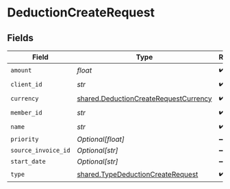 # DeductionCreateRequest


## Fields

| Field                                                                                          | Type                                                                                           | Required                                                                                       | Description                                                                                    |
| ---------------------------------------------------------------------------------------------- | ---------------------------------------------------------------------------------------------- | ---------------------------------------------------------------------------------------------- | ---------------------------------------------------------------------------------------------- |
| `amount`                                                                                       | *float*                                                                                        | :heavy_check_mark:                                                                             | N/A                                                                                            |
| `client_id`                                                                                    | *str*                                                                                          | :heavy_check_mark:                                                                             | N/A                                                                                            |
| `currency`                                                                                     | [shared.DeductionCreateRequestCurrency](../../models/shared/deductioncreaterequestcurrency.md) | :heavy_check_mark:                                                                             | N/A                                                                                            |
| `member_id`                                                                                    | *str*                                                                                          | :heavy_check_mark:                                                                             | N/A                                                                                            |
| `name`                                                                                         | *str*                                                                                          | :heavy_check_mark:                                                                             | N/A                                                                                            |
| `priority`                                                                                     | *Optional[float]*                                                                              | :heavy_minus_sign:                                                                             | N/A                                                                                            |
| `source_invoice_id`                                                                            | *Optional[str]*                                                                                | :heavy_minus_sign:                                                                             | N/A                                                                                            |
| `start_date`                                                                                   | *Optional[str]*                                                                                | :heavy_minus_sign:                                                                             | N/A                                                                                            |
| `type`                                                                                         | [shared.TypeDeductionCreateRequest](../../models/shared/typedeductioncreaterequest.md)         | :heavy_check_mark:                                                                             | N/A                                                                                            |